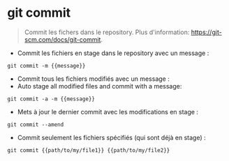 # git commit

> Commit les fichers dans le repository.
> Plus d'information: <https://git-scm.com/docs/git-commit>.

- Commit les fichiers en stage dans le repository avec un message :

`git commit -m {{message}}`

- Commit tous les fichiers modifiés avec un message :
- Auto stage all modified files and commit with a message:

`git commit -a -m {{message}}`

- Mets à jour le dernier commit avec les modifications en stage :

`git commit --amend`

- Commit seulement les fichiers spécifiés (qui sont déjà en stage) :

`git commit {{path/to/my/file1}} {{path/to/my/file2}}`
